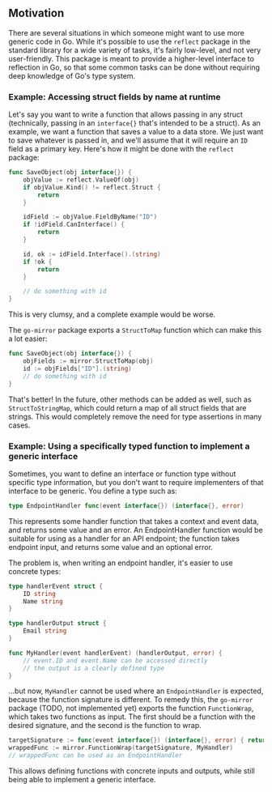 ## Motivation

There are several situations in which someone might want to use more generic code in Go. While it's possible to use the `reflect` package in the standard library for a wide variety of tasks, it's fairly low-level, and not very user-friendly. This package is meant to provide a higher-level interface to reflection in Go, so that some common tasks can be done without requiring deep knowledge of Go's type system.

### Example: Accessing struct fields by name at runtime

Let's say you want to write a function that allows passing in any struct (technically, passing in an `interface{}` that's intended to be a struct). As an example, we want a function that saves a value to a data store. We just want to save whatever is passed in, and we'll assume that it will require an `ID` field as a primary key. Here's how it might be done with the `reflect` package:

```go
func SaveObject(obj interface{}) {
	objValue := reflect.ValueOf(obj)
	if objValue.Kind() != reflect.Struct {
		return
	}

	idField := objValue.FieldByName("ID")
	if !idField.CanInterface() {
		return
	}

	id, ok := idField.Interface().(string)
	if !ok {
		return
	}

	// do something with id
}
```

This is very clumsy, and a complete example would be worse.

The `go-mirror` package exports a `StructToMap` function which can make this a lot easier:

```go
func SaveObject(obj interface{}) {
    objFields := mirror.StructToMap(obj)
    id := objFields["ID"].(string)
    // do something with id
}
```

That's better! In the future, other methods can be added as well, such as `StructToStringMap`, which could return a map of all struct fields that are strings. This would completely remove the need for type assertions in many cases.

### Example: Using a specifically typed function to implement a generic interface

Sometimes, you want to define an interface or function type without specific type information, but you don't want to require implementers of that interface to be generic. You define a type such as:

```go
type EndpointHandler func(event interface{}) (interface{}, error)
```

This represents some handler function that takes a context and event data, and returns some value and an error. An EndpointHandler function would be suitable for using as a handler for an API endpoint; the function takes endpoint input, and returns some value and an optional error.

The problem is, when writing an endpoint handler, it's easier to use concrete types:

```go
type handlerEvent struct {
	ID string
	Name string
}

type handlerOutput struct {
	Email string
}

func MyHandler(event handlerEvent) (handlerOutput, error) {
	// event.ID and event.Name can be accessed directly
	// the output is a clearly defined type
}
```

...but now, `MyHandler` cannot be used where an `EndpointHandler` is expected, because the function signature is different. To remedy this, the `go-mirror` package (TODO, not implemented yet) exports the function `FunctionWrap`, which takes two functions as input. The first should be a function with the desired signature, and the second is the function to wrap.

```go
targetSignature := func(event interface{}) (interface{}, error) { return nil, nil }
wrappedFunc := mirror.FunctionWrap(targetSignature, MyHandler)
// wrappedFunc can be used as an EndpointHandler
```

This allows defining functions with concrete inputs and outputs, while still being able to implement a generic interface.
